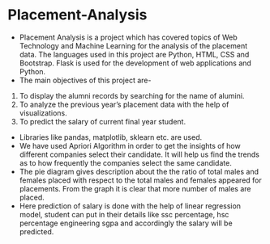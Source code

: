 # Placement-Analysis
* Placement Analysis is a project which has covered topics of Web Technology and Machine Learning for the analysis of the placement data. The languages used in this project are Python, HTML, CSS and Bootstrap. Flask is used for the development of web applications and Python.
* The main objectives of this project are-
1. To display the alumni records by searching for the name of alumini.
2. To analyze the previous year’s placement data with the help of visualizations.
3. To predict the salary of current final year student.
* Libraries like pandas, matplotlib, sklearn etc. are used.
* We have used Apriori Algorithm in order to get the insights of how different companies select their candidate. It will help us find the trends as to how frequently the companies select the same candidate.
* The pie diagram gives description about the the ratio of total males and females placed with respect to the total males and females appeared for placements. From the graph it is clear that more number of males are placed.
* Here prediction of salary is done with the help of linear regression model, student can put in their details like ssc percentage, hsc percentage engineering sgpa and accordingly the salary will be predicted.
